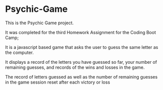 # Psychic-Game

This is the Psychic Game project.

It was completed for the third Homework Assignment for the Coding Boot Camp;

It is a javascript based game that asks the user to guess the same letter as the computer.

It displays a record of the letters you have guessed so far, your number of remaining guesses, and records of the wins and losses in the game.

The record of letters guessed as well as the number of remaining guesses in the game session reset after each victory or loss